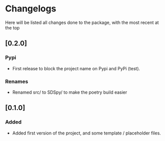 # Changelogs
Here will be listed all changes done to the package, with the most recent at the top

## [0.2.0]
### Pypi
- First release to block the project name on Pypi and PyPi (test).

### Renames
- Renamed src/ to SDSpy/ to make the poetry build easier

## [0.1.0]
### Added
- Added first version of the project, and some template / placeholder files.